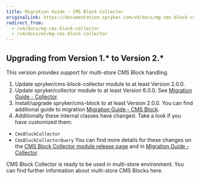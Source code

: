 ```yaml
---
title: Migration Guide - CMS Block Collector
originalLink: https://documentation.spryker.com/v4/docs/mg-cms-block-collector
redirect_from:
  - /v4/docs/mg-cms-block-collector
  - /v4/docs/en/mg-cms-block-collector
---
```


## Upgrading from Version 1.* to Version 2.*

This version provides support for multi-store CMS Block handling.

1. Update spryker/cms-block-collector module to at least Version 2.0.0.
2. Update spryker/collector module to at least Version 6.0.0. See [Migration Guide - Collector](/docs/scos/dev/migration-and-integration/202001.0/module-migration-guides/mg-collector).
3. Install/upgrade spryker/cms-block to at least Version 2.0.0. You can find additional guide to migration [Migration Guide - CMS Block](/docs/scos/dev/migration-and-integration/202001.0/module-migration-guides/mg-cms-block).
4. Additionally these internal classes have changed. Take a look if you have customized them:
* `CmsBlockCollector`
* `CmsBlockCollectorQuery`
You can find more details for these changes on the [CMS Block Collector module release page](https://github.com/spryker/cms-block-collector/releases) and in [Migration Guide - Collector](/docs/scos/dev/migration-and-integration/202001.0/module-migration-guides/mg-collector).

CMS Block Collector is ready to be used in multi-store environment.
You can find further information about multi-store CMS Blocks here.

<!-- Last review date: Jan 16, 2018-- by Karoly Gerner -->
